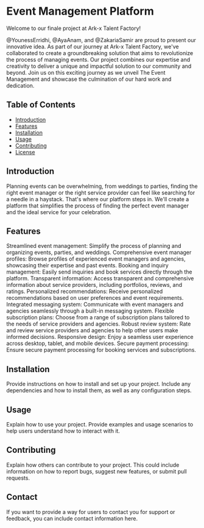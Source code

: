 # Event Management Platform

Welcome to our finale project at Ark-x Talent Factory!

@YounessErridhi, @AyaAnam, and @ZakariaSamir are proud to present our innovative idea. As part of our journey at Ark-x Talent Factory, we've collaborated to create a groundbreaking solution that aims to revolutionize the process of managing events. Our project combines our expertise and creativity to deliver a unique and impactful solution to our community and beyond. Join us on this exciting journey as we unveil The Event Management and showcase the culmination of our hard work and dedication.

## Table of Contents

- [Introduction](#introduction)
- [Features](#features)
- [Installation](#installation)
- [Usage](#usage)
- [Contributing](#contributing)
- [License](#license)

## Introduction

Planning events can be overwhelming, from weddings to parties, finding the right event manager or the right service provider can feel like searching for a needle in a haystack. That's where our platform steps in. We'll create a platform that simplifies the process of finding the perfect event manager and the ideal service for your celebration.

## Features

Streamlined event management: Simplify the process of planning and organizing events, parties, and weddings.
Comprehensive event manager profiles: Browse profiles of experienced event managers and agencies, showcasing their expertise and past events.
Booking and inquiry management: Easily send inquiries and book services directly through the platform.
Transparent information: Access transparent and comprehensive information about service providers, including portfolios, reviews, and ratings.
Personalized recommendations: Receive personalized recommendations based on user preferences and event requirements.
Integrated messaging system: Communicate with event managers and agencies seamlessly through a built-in messaging system.
Flexible subscription plans: Choose from a range of subscription plans tailored to the needs of service providers and agencies.
Robust review system: Rate and review service providers and agencies to help other users make informed decisions.
Responsive design: Enjoy a seamless user experience across desktop, tablet, and mobile devices.
Secure payment processing: Ensure secure payment processing for booking services and subscriptions.

## Installation

Provide instructions on how to install and set up your project. Include any dependencies and how to install them, as well as any configuration steps.

## Usage

Explain how to use your project. Provide examples and usage scenarios to help users understand how to interact with it.

## Contributing

Explain how others can contribute to your project. This could include information on how to report bugs, suggest new features, or submit pull requests.

## Contact

If you want to provide a way for users to contact you for support or feedback, you can include contact information here.

